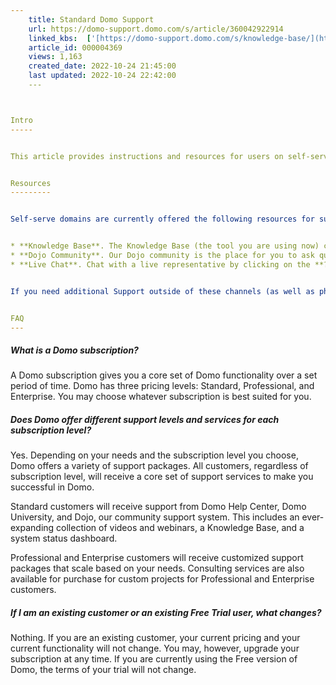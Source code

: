 ```yaml
---
    title: Standard Domo Support
    url: https://domo-support.domo.com/s/article/360042922914
    linked_kbs:  ['[https://domo-support.domo.com/s/knowledge-base/](https://domo-support.domo.com/s/knowledge-base/)', '[https://domo-support.domo.com/s/](https://domo-support.domo.com/s/)', '[https://domo-support.domo.com/s/topic/0TO5w000000ZamsGAC](https://domo-support.domo.com/s/topic/0TO5w000000ZamsGAC)', '[https://domo-support.domo.com/s/topic/0TO5w000000ZaoIGAS](https://domo-support.domo.com/s/topic/0TO5w000000ZaoIGAS)', '[https://domo-support.domo.com/s/article/360042922914](https://domo-support.domo.com/s/article/360042922914)', '[https://domo-support.domo.com/s/topic/0TO5w000000ZaoIGAS/support-resources](https://domo-support.domo.com/s/topic/0TO5w000000ZaoIGAS/support-resources)', '[https://domo-support.domo.com/s/article/360043429933](https://domo-support.domo.com/s/article/360043429933)', '[https://domo-support.domo.com/s/article/360043429953](https://domo-support.domo.com/s/article/360043429953)', '[https://domo-support.domo.com/s/article/360042925494](https://domo-support.domo.com/s/article/360042925494)', '[https://domo-support.domo.com/s/article/360043429913](https://domo-support.domo.com/s/article/360043429913)', '[https://domo-support.domo.com/s/article/4408174643607](https://domo-support.domo.com/s/article/4408174643607)', '[https://domo-support.domo.com/s/login/](https://domo-support.domo.com/s/login/)']
    article_id: 000004369
    views: 1,163
    created_date: 2022-10-24 21:45:00
    last updated: 2022-10-24 22:42:00
    ---



Intro
-----


This article provides instructions and resources for users on self-serve domains who run into problems with the Domo product or its tools/plug-ins.


Resources
---------


Self-serve domains are currently offered the following resources for support:


* **Knowledge Base**. The Knowledge Base (the tool you are using now) contains thousands of articles about the Domo product and its features, tools, plug-ins/add-ons, etc.
* **Dojo Community**. Our Dojo community is the place for you to ask questions and learn from other Domo users. View discussion boards and popular posts, and share your thoughts and ideas with those who might be working on similar projects. [https://dojo.domo.com](https://dojo.domo.com "https://dojo.domo.com")
* **Live Chat**. Chat with a live representative by clicking on the **?** icon in the bottom right-hand corner of your Domo environment.


If you need additional Support outside of these channels (as well as phone, email, Buzz, etc.), please visit the following page for more details on Domo pricing: [https://www.domo.com/pricing](https://www.domo.com/pricing "https://www.domo.com/pricing")


FAQ
---
```



##### What is a Domo subscription?


A Domo subscription gives you a core set of Domo functionality over a set period of time. Domo has three pricing levels: Standard, Professional, and Enterprise. You may choose whatever subscription is best suited for you.


##### Does Domo offer different support levels and services for each subscription level?


Yes. Depending on your needs and the subscription level you choose, Domo offers a variety of support packages. All customers, regardless of subscription level, will receive a core set of support services to make you successful in Domo.


Standard customers will receive support from Domo Help Center, Domo University, and Dojo, our community support system. This includes an ever-expanding collection of videos and webinars, a Knowledge Base, and a system status dashboard.


Professional and Enterprise customers will receive customized support packages that scale based on your needs. Consulting services are also available for purchase for custom projects for Professional and Enterprise customers.


##### If I am an existing customer or an existing Free Trial user, what changes?


Nothing. If you are an existing customer, your current pricing and your current functionality will not change. You may, however, upgrade your subscription at any time. If you are currently using the Free version of Domo, the terms of your trial will not change.

